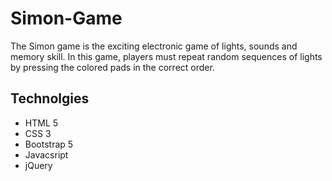 # Simon-Game
The Simon game is the exciting electronic game of lights, sounds and memory skill. In this game, players must repeat random sequences of lights by pressing the colored pads in the correct order. 

## Technolgies
- HTML 5
- CSS 3
- Bootstrap 5
- Javacsript
- jQuery
